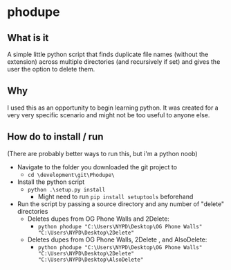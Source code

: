 # phodupe

## What is it

A simple little python script that finds duplicate file names (without the extension) across multiple directories (and recursively if set) and gives the user the option to delete them.

## Why

I used this as an opportunity to begin learning python. It was created for a very very specific scenario and might not be too useful to anyone else.

## How do to install / run

(There are probably better ways to run this, but i'm a python noob)

- Navigate to the folder you downloaded the git project to
  - `cd \development\git\Phodupe\`
- Install the python script
  - `python .\setup.py install`
    - Might need to run `pip install setuptools` beforehand  
- Run the script by passing a source directory and any number of "delete" directories
  - Deletes dupes from OG Phone Walls and 2Delete:
    - `python phodupe "C:\Users\NYPD\Desktop\OG Phone Walls" "C:\Users\NYPD\Desktop\2Delete"`
  - Deletes dupes from OG Phone Walls, 2Delete , and AlsoDelete:
    - `python phodupe "C:\Users\NYPD\Desktop\OG Phone Walls" "C:\Users\NYPD\Desktop\2Delete" "C:\Users\NYPD\Desktop\AlsoDelete"`
